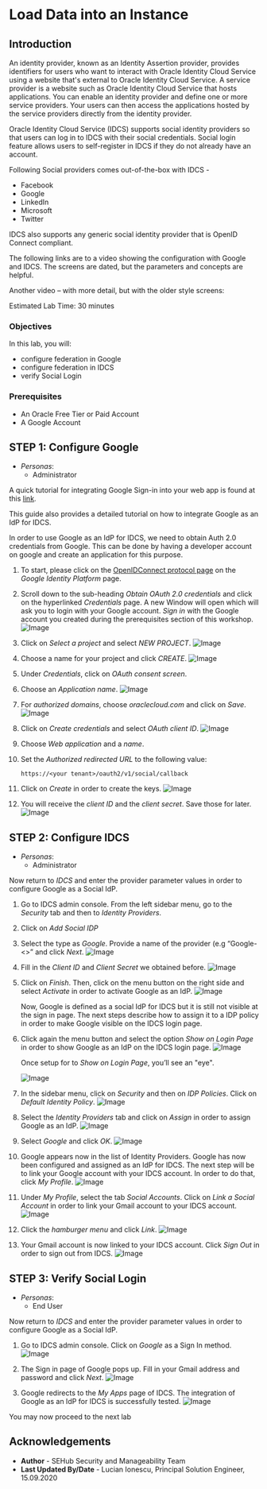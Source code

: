# Load Data into an Instance

## Introduction

An identity provider, known as an Identity Assertion provider, provides identifiers for users who want to interact with Oracle Identity Cloud Service using a website that's external to Oracle Identity Cloud Service. A service provider is a website such as Oracle Identity Cloud Service that hosts applications. You can enable an identity provider and define one or more service providers. Your users can then access the applications hosted by the service providers directly from the identity provider.

Oracle Identity Cloud Service (IDCS) supports social identity providers so that users can log in to IDCS with their social credentials. Social login feature allows users to self-register in IDCS if they do not already have an account.


Following Social providers comes out-of-the-box with IDCS -
* Facebook
* Google
* LinkedIn
* Microsoft
* Twitter

IDCS also supports any generic social identity provider that is OpenID Connect compliant.

The following links are to a video showing the configuration with Google and IDCS.  The screens are dated, but the parameters and concepts are helpful.

[](youtube:-OwFAGJw3vo)

Another video – with more detail, but with the older style screens:

[](youtube:JU8ArDvzWq0)


Estimated Lab Time: 30 minutes

### Objectives

In this lab, you will:
*	configure federation in Google
*	configure federation in IDCS
*	verify Social Login

### Prerequisites

* An Oracle Free Tier or Paid Account
* A Google Account

## **STEP 1**: Configure Google

* *Personas*:
    - Administrator

A quick tutorial for integrating Google Sign-in into your web app is found at this [link](https://developers.google.com/identity/sign-in/web/sign-in).

This guide also provides a detailed tutorial on how to integrate Google as an IdP for IDCS.

In order to use Google as an IdP for IDCS, we need to obtain Auth 2.0 credentials from Google. This can be done by having a developer account on google and create an application for this purpose.


1.	To start, please click on the [OpenIDConnect protocol page](https://developers.google.com/identity/protocols/OpenIDConnect) on the *Google Identity Platform* page.

2.	Scroll down to the sub-heading *Obtain OAuth 2.0 credentials* and click on the hyperlinked *Credentials* page. A new Window will open which will ask you to login with your Google account. *Sign in* with the Google account you created during the prerequisites section of this workshop.
    ![Image](images/L3001.png)

3.	Click on *Select a project* and select *NEW PROJECT*.
    ![Image](images/L3002.png)

4.	Choose a name for your project and click *CREATE*.
    ![Image](images/L3003.png)

5.	Under *Credentials*, click on *OAuth consent screen*.

6.	Choose an *Application name*.
    ![Image](images/L3004.png)

7.	For *authorized domains*, choose *oraclecloud.com* and click on *Save*.
    ![Image](images/L3005.png)

8.	Click on *Create credentials* and select *OAuth client ID*.
    ![Image](images/L3006.png)

9.	Choose *Web application* and a *name*.

10.	Set the *Authorized redirected URL* to the following value:

    ```
    https://<your tenant>/oauth2/v1/social/callback
    ```

11.	Click on *Create* in order to create the keys.
    ![Image](images/L3007.png)

12.	You will receive the *client ID* and the *client secret*. Save those for later.
    ![Image](images/L3008.png)


## **STEP 2:** Configure IDCS

* *Personas*:
    - Administrator

Now return to *IDCS* and enter the provider parameter values in order to configure Google as a Social IdP.

1.	Go to IDCS admin console. From the left sidebar menu, go to the *Security* tab and then to *Identity Providers*.

2.	Click on *Add Social IDP*

3.	Select the type as *Google*. Provide a name of the provider (e.g “Google-<<student name>>” and click *Next*.
    ![Image](images/L3009.png)

4.	Fill in the *Client ID* and *Client Secret* we obtained before.
    ![Image](images/L3010.png)

5.	Click on *Finish*. Then, click on the menu button on the right side and select *Activate* in order to activate Google as an IdP.
    ![Image](images/L3011.png)

    Now, Google is defined as a social IdP for IDCS but it is still not visible at the sign in page. The next steps describe how to assign it to a IDP policy in order to make Google visible on the IDCS login page.

6.	Click again the menu button and select the option *Show on Login Page* in order to show Google as an IdP on the IDCS login page.
    ![Image](images/L3012.png)

    Once setup for to *Show on Login Page*, you’ll see an "eye".

    ![Image](images/L3013.png)

7.	In the sidebar menu, click on *Security* and then on *IDP Policies*. Click on *Default Identity Policy*.
    ![Image](images/L3014.png)

8.	Select the *Identity Providers* tab and click on *Assign* in order to assign Google as an IdP.
    ![Image](images/L3015.png)

9.	Select *Google* and click *OK*.
    ![Image](images/L3016.png)

10.	Google appears now in the list of Identity Providers. Google has now been configured and assigned as an IdP for IDCS. The next step will be to link your Google account with your IDCS account. In order to do that, click *My Profile*.
    ![Image](images/L3017.png)

11.	Under *My Profile*, select the tab *Social Accounts*. Click on *Link a Social Account* in order to link your Gmail account to your IDCS account.
    ![Image](images/L3018.png)

12.	Click the *hamburger menu* and click *Link*.
    ![Image](images/L3019.png)

13.	Your Gmail account is now linked to your IDCS account. Click *Sign Out* in order to sign out from IDCS.
    ![Image](images/L3020.png)

## **STEP 3:** Verify Social Login

* *Personas*:
    - End User

Now return to *IDCS* and enter the provider parameter values in order to configure Google as a Social IdP.

1.	Go to IDCS admin console. Click on *Google* as a Sign In method.
    ![Image](images/L3021.png)

2.	The Sign in page of Google pops up. Fill in your Gmail address and password and click *Next*.
    ![Image](images/L3022.png)

3. Google redirects to the *My Apps* page of IDCS. The integration of Google as an IdP for IDCS is successfully tested.
    ![Image](images/L3023.png)


You may now proceed to the next lab

## Acknowledgements
* **Author** - SEHub Security and Manageability Team
* **Last Updated By/Date** - Lucian Ionescu, Principal Solution Engineer, 15.09.2020



